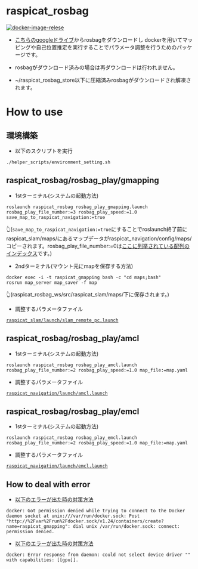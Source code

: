 # raspicat_rosbag

[![docker-image-relese](https://github.com/uhobeike/raspicat_rosbag/actions/workflows/docker-image-relese.yaml/badge.svg)](https://github.com/uhobeike/raspicat_rosbag/actions/workflows/docker-image-relese.yaml)

* [こちらのgoogleドライブ](https://drive.google.com/drive/folders/10M9LNWEwlFVunHTv-vx0vhNK5xqopGc_?usp=sharing)からrosbagをダウンロードし
dockerを用いてマッピングや自己位置推定を実行することでパラメータ調整を行うためのパッケージです。

* rosbagがダウンロード済みの場合は再ダウンロードは行われません。

* ~/raspicat_rosbag_store以下に圧縮済みrosbagがダウンロードされ解凍されます。

# How to use

## 環境構築

* 以下のスクリプトを実行
```
./helper_scripts/environment_setting.sh
```

## raspicat_rosbag/rosbag_play/gmapping

* 1stターミナル(システムの起動方法)
```
roslaunch raspicat_rosbag rosbag_play_gmapping.launch rosbag_play_file_number:=3 rosbag_play_speed:=1.0 save_map_to_raspicat_navigation:=true
```
👆(`save_map_to_raspicat_navigation:=true`にすることでroslaunch終了前にraspicat_slam/maps/にあるマップデータがraspicat_navigation/config/maps/コピーされます。rosbag_play_file_number:=0は[ここに列挙されている配列のインデックス](https://github.com/uhobeike/raspicat_rosbag/blob/master/rosbag_download/scripts/download_list.sh)です。)
* 2ndターミナル(マウント元にmapを保存する方法)
```
docker exec -i -t raspicat_gmapping bash -c "cd maps;bash"
rosrun map_server map_saver -f map
```
👆(raspicat_rosbag_ws/src/raspicat_slam/maps/下に保存されます。)

* 調整するパラメータファイル

[`raspicat_slam/launch/slam_remote_pc.launch`](https://github.com/CIT-Autonomous-Robot-Lab/raspicat_slam/blob/master/launch/slam_remote_pc.launch)

## raspicat_rosbag/rosbag_play/amcl

* 1stターミナル(システムの起動方法)
```
roslaunch raspicat_rosbag rosbag_play_amcl.launch rosbag_play_file_number:=2 rosbag_play_speed:=1.0 map_file:=map.yaml
```

* 調整するパラメータファイル

[`raspicat_navigation/launch/amcl.launch`](https://github.com/CIT-Autonomous-Robot-Lab/raspicat_navigation/blob/master/launch/amcl.launch)

## raspicat_rosbag/rosbag_play/emcl

* 1stターミナル(システムの起動方法)
```
roslaunch raspicat_rosbag rosbag_play_emcl.launch rosbag_play_file_number:=2 rosbag_play_speed:=1.0 map_file:=map.yaml
```

* 調整するパラメータファイル

[`raspicat_navigation/launch/emcl.launch`](https://github.com/CIT-Autonomous-Robot-Lab/raspicat_navigation/blob/master/launch/emcl.launch)

## How to deal with error

* [以下のエラーが出た時の対策方法](https://github.com/uhobeike/raspicat_rosbag/issues/8)

```
docker: Got permission denied while trying to connect to the Docker daemon socket at unix:///var/run/docker.sock: Post "http://%2Fvar%2Frun%2Fdocker.sock/v1.24/containers/create?name=raspicat_gmapping": dial unix /var/run/docker.sock: connect: permission denied.
```


* [以下のエラーが出た時の対策方法](https://github.com/uhobeike/raspicat_rosbag/issues/9)
```
docker: Error response from daemon: could not select device driver "" with capabilities: [[gpu]].
```